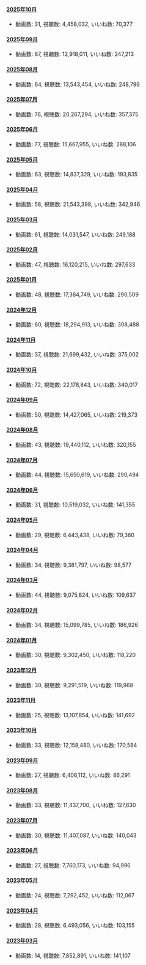 #### [2025年10月](videos/202510 "wikilink")

-   動画数: 31, 視聴数: 4,458,032, いいね数: 70,377

#### [2025年09月](videos/202509 "wikilink")

-   動画数: 87, 視聴数: 12,918,011, いいね数: 247,213

#### [2025年08月](videos/202508 "wikilink")

-   動画数: 64, 視聴数: 13,543,454, いいね数: 248,796

#### [2025年07月](videos/202507 "wikilink")

-   動画数: 76, 視聴数: 20,267,294, いいね数: 357,375

#### [2025年06月](videos/202506 "wikilink")

-   動画数: 77, 視聴数: 15,667,955, いいね数: 288,106

#### [2025年05月](videos/202505 "wikilink")

-   動画数: 63, 視聴数: 14,837,329, いいね数: 193,835

#### [2025年04月](videos/202504 "wikilink")

-   動画数: 58, 視聴数: 21,543,398, いいね数: 342,946

#### [2025年03月](videos/202503 "wikilink")

-   動画数: 61, 視聴数: 14,031,547, いいね数: 249,188

#### [2025年02月](videos/202502 "wikilink")

-   動画数: 47, 視聴数: 16,120,215, いいね数: 297,633

#### [2025年01月](videos/202501 "wikilink")

-   動画数: 48, 視聴数: 17,384,749, いいね数: 290,509

#### [2024年12月](videos/202412 "wikilink")

-   動画数: 60, 視聴数: 18,294,913, いいね数: 308,488

#### [2024年11月](videos/202411 "wikilink")

-   動画数: 37, 視聴数: 21,699,432, いいね数: 375,002

#### [2024年10月](videos/202410 "wikilink")

-   動画数: 72, 視聴数: 22,178,843, いいね数: 340,017

#### [2024年09月](videos/202409 "wikilink")

-   動画数: 50, 視聴数: 14,427,065, いいね数: 219,373

#### [2024年08月](videos/202408 "wikilink")

-   動画数: 43, 視聴数: 19,440,112, いいね数: 320,155

#### [2024年07月](videos/202407 "wikilink")

-   動画数: 44, 視聴数: 15,650,619, いいね数: 290,494

#### [2024年06月](videos/202406 "wikilink")

-   動画数: 31, 視聴数: 10,519,032, いいね数: 141,355

#### [2024年05月](videos/202405 "wikilink")

-   動画数: 29, 視聴数: 6,443,438, いいね数: 79,360

#### [2024年04月](videos/202404 "wikilink")

-   動画数: 34, 視聴数: 9,381,797, いいね数: 98,577

#### [2024年03月](videos/202403 "wikilink")

-   動画数: 44, 視聴数: 9,075,824, いいね数: 109,637

#### [2024年02月](videos/202402 "wikilink")

-   動画数: 34, 視聴数: 15,099,785, いいね数: 186,926

#### [2024年01月](videos/202401 "wikilink")

-   動画数: 30, 視聴数: 9,302,450, いいね数: 118,220

#### [2023年12月](videos/202312 "wikilink")

-   動画数: 30, 視聴数: 9,291,519, いいね数: 119,968

#### [2023年11月](videos/202311 "wikilink")

-   動画数: 25, 視聴数: 13,107,854, いいね数: 141,692

#### [2023年10月](videos/202310 "wikilink")

-   動画数: 33, 視聴数: 12,158,480, いいね数: 170,584

#### [2023年09月](videos/202309 "wikilink")

-   動画数: 27, 視聴数: 6,406,112, いいね数: 86,291

#### [2023年08月](videos/202308 "wikilink")

-   動画数: 33, 視聴数: 11,437,700, いいね数: 127,630

#### [2023年07月](videos/202307 "wikilink")

-   動画数: 30, 視聴数: 11,407,087, いいね数: 140,043

#### [2023年06月](videos/202306 "wikilink")

-   動画数: 27, 視聴数: 7,760,173, いいね数: 94,996

#### [2023年05月](videos/202305 "wikilink")

-   動画数: 24, 視聴数: 7,292,452, いいね数: 112,067

#### [2023年04月](videos/202304 "wikilink")

-   動画数: 28, 視聴数: 6,493,056, いいね数: 103,155

#### [2023年03月](videos/202303 "wikilink")

-   動画数: 14, 視聴数: 7,852,891, いいね数: 141,107


